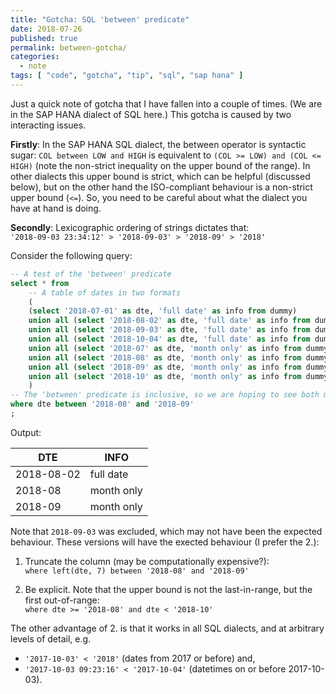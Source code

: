 ```yaml
---
title: "Gotcha: SQL 'between' predicate"
date: 2018-07-26
published: true
permalink: between-gotcha/
categories:
  - note
tags: [ "code", "gotcha", "tip", "sql", "sap hana" ]
---
```


Just a quick note of gotcha that I have fallen into a couple of times. (We are in the SAP HANA dialect of SQL here.) This gotcha is caused by two interacting issues.

**Firstly**: In the SAP HANA SQL dialect, the between operator is syntactic sugar: `COL between LOW and HIGH` is equivalent to `(COL >= LOW) and (COL <= HIGH)` (note the non-strict inequality on the upper bound of the range). In other dialects this upper bound is strict, which can be helpful (discussed below), but on the other hand the ISO-compliant behaviour is a non-strict upper bound (`<=`). So, you need to be careful about what the dialect you have at hand is doing.

**Secondly**: Lexicographic ordering of strings dictates that: <br/> `'2018-09-03 23:34:12' > '2018-09-03' > '2018-09' > '2018'`

Consider the following query:

``` sql
-- A test of the 'between' predicate
select * from
    -- A table of dates in two formats
    (
    (select '2018-07-01' as dte, 'full date' as info from dummy)
    union all (select '2018-08-02' as dte, 'full date' as info from dummy)
    union all (select '2018-09-03' as dte, 'full date' as info from dummy) -- where you at?!?
    union all (select '2018-10-04' as dte, 'full date' as info from dummy)
    union all (select '2018-07' as dte, 'month only' as info from dummy)
    union all (select '2018-08' as dte, 'month only' as info from dummy)
    union all (select '2018-09' as dte, 'month only' as info from dummy)
    union all (select '2018-10' as dte, 'month only' as info from dummy)
    )
-- The 'between' predicate is inclusive, so we are hoping to see both months in the results
where dte between '2018-08' and '2018-09'
;
```

Output:

| DTE |	INFO |
| --- | --- |
| 2018-08-02 | full date |
| 2018-08 | month only |
| 2018-09 | month only |

Note that `2018-09-03` was excluded, which may not have been the expected behaviour. These versions will have the exected behaviour (I prefer the 2.):

1. Truncate the column (may be computationally expensive?): <br/> `where left(dte, 7) between '2018-08' and '2018-09'`

2. Be explicit. Note that the upper bound is not the last-in-range, but the first out-of-range: <br/> `where dte >= '2018-08' and dte < '2018-10'`

The other advantage of 2. is that it works in all SQL dialects, and at arbitrary levels of detail, e.g.

* `'2017-10-03' < '2018'` (dates from 2017 or before) and,
* `'2017-10-03 09:23:16' < '2017-10-04'` (datetimes on or before 2017-10-03).
